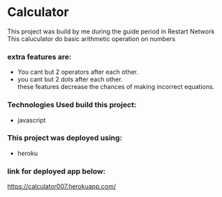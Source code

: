# Calculator
This project was build by me during the guide period in Restart Network
This caluculator do basic arithmetic operation on numbers

### extra features are:
* You cant but 2 operators after each other.
* you cant but 2 dots after each other.  
these features decrease the chances of making incorrect equations.


### Technologies Used build this project: 
* javascript

### This project was deployed using: 
* heroku

### link for deployed app below:
https://calculator007.herokuapp.com/
